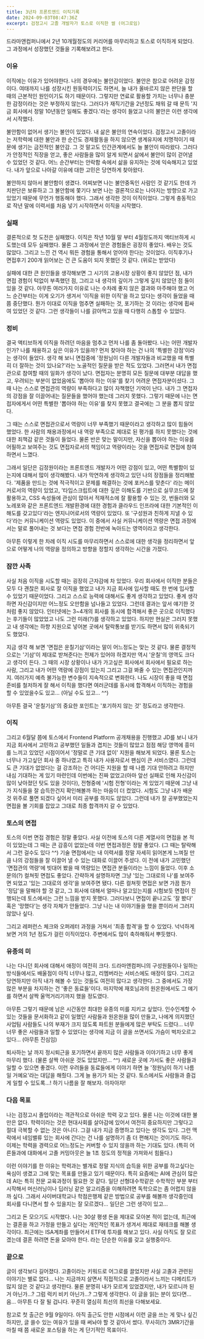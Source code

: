 ```yaml
---
title: 3년차 프론트엔드 이직기록
date: 2024-09-03T08:47:36Z
excerpt: 검정고시 고졸 개발자가 토스로 이직한 썰 (어그로임)
---
```


드라마앤컴퍼니에서 2년 10개월정도의 커리어를 마무리하고 토스로 이직하게 되었다. 그 과정에서 성장했던 것들을 기록해보려고 한다.

### 이유

이직에는 이유가 있어야한다. 나의 경우에는 불안감이었다. 불안은 참으로 어려운 감정이다. 여태까지 나를 성장시킨 원동력이기도 하면서, 늘 내가 올바르지 않은 판단을 할 때의 근본적인 원인이기도 하기 때문이다. 그렇지만 연료로 활용할 가치는 너무나 충분한 감정이라는 것은 부정하지 않는다. 그러다가 재직기간을 2년정도 채워 갈 때 문득 '지금 회사에서 정말 10년동안 일해도 좋겠다.'라는 생각이 들었고 나의 불안은 이런 생각에서 시작했다.

불안함이 없어서 생기는 불안이 있었다. 내 삶은 불안의 연속이었다. 검정고시 고졸이라는 저학력에 대한 불안과 한 순간도 경제활동을 하지 않으면 생계유지에 치명적이기 때문에 생기는 금전적인 불안감. 그 것 말고도 인간관계에서도 늘 불안이 따라왔다. 그러다가 안정적인 직장을 얻고, 좋은 사람들을 많이 알게 되면서 삶에서 불안이 많이 걷어낼 수 있었던 것 같다. 어느 순간부터는 안락함 속에서 삶을 유지하는 것에 익숙해지고 있었다. 내가 앞으로 나아갈 이유에 대한 고민은 당연하게 찾아왔다.

불안하지 않아서 불안함이 생겼다. 어찌보면 나는 불안중독인 사람인 것 같기도 한데 가치판단은 보류하고 그 불안함에 쫓기다 보면 나는 결론적으로는 나아지는 방향으로 가고 있었기 때문에 무언가 행동해야 했다. 그래서 생각한 것이 이직이었다. 그렇게 충동적으로 작년 말에 이력서를 처음 넣기 시작하면서 이직을 시작했다.

### 실패

결론적으로 첫 도전은 실패했다. 이직은 작년 10월 말 부터 4월정도까지 액티브하게 시도했는데 모두 실패했다. 물론 그 과정에서 얻은 경험들은 굉장히 좋았다. 배우는 것도 많았다. 그리고 느낀 건 역시 뭐든 경험을 통해서 얻어야 한다는 것이었다. 이직후기나 면접후기 200개 읽어보는 건 큰 도움이 되지 못했던 것 같다. (위로는 받았다)

실패에 대한 큰 원인들을 생각해보면 그 시기의 고용시장 상황이 좋지 않았던 점, 내가 면접 경험이 턱없이 부족했던 점, 그리고 내 생각의 깊이가 그렇게 깊지 않았던 점 들이 있을 것 같다. 아무튼 여러가지 이유로 나는 수차례 좋지 않은 결과와 마주해야 했고 어느 순간부터는 이게 오기가 생겨서 '이직을 위한 이직'을 하고 있다는 생각이 들었을 때 쯤 중단했다. 뭔가 이대로 이직을 멈추면 실패하는 것, 포기하는 것 이라는 생각에 휩싸여 있었던 것 같다. 그런 생각들이 나를 갉아먹고 있을 때 다행히 스톱할 수 있었다.

### 정비

결국 액티브하게 이직을 하려던 마음을 멈추고 먼저 나를 좀 돌아봤다. 나는 어떤 개발자인가? 나를 채용하고 싶은 이유가 있을까? 먼저 찾아야 하는 건 나의 '특별한 강점'이라는 생각이 들었다. 생각 해 보니 면접중에 '정원님이 다른 개발자들과 비교했을 때 특별히 더 잘하는 것이 있나요?'라는 노골적인 질문을 받은 적도 있었다. 그러면서 내가 면접관으로 참여할 때의 일화가 생각이 났다. 면접자는 분명히 모든 질문에 대부분 대답을 했고, 우려되는 부분이 없었음에도 '뽑아야 하는 이유'를 찾기 어려운 면접자분이셨다. 그 때 나는 스스로 면접관의 역량이 부족하다고 많이 자책했던 기억이 난다. 내가 그 면접자의 강점을 잘 이끌어내는 질문들을 했어야 했는데 그러지 못했다. 그렇기 때문에 나는 면접자에게서 어떤 특별한 '뽑아야 하는 이유'를 찾지 못했고 결국에는 그 분을 뽑지 않았다.

그 때는 스스로 면접관으로서 역량이 너무 부족했기 때문이라고 생각하고 많이 힘들어 했었다. 한 사람의 채용과정에서 내 역량 부족으로 제대로 된 평가를 하지 못했다는 것에 대한 죄책감 같은 것들이 들었다. 물론 반은 맞는 말이지만, 자신을 뽑아야 하는 이유를 어필하고 보여주는 것도 면접자로서의 책임이고 역량이라는 것을 면접자로 면접에 참여하면서 느꼈다.

그래서 일단은 김정원이라는 프론트엔드 개발자가 어떤 강점이 있고, 어떤 특별함이 있는지에 대해서 많이 생각해봤다. 내가 막연하게 생각하고 있던 나의 장점들을 정리해봤다. '제품을 만드는 것에 적극적이고 문제를 해결하는 것에 포커스를 맞춘다' 라는 메이커로서의 역량이 있었고, '타입스크립트에 대한 깊은 이해도를 기반으로 실무코드에 잘 활용하고, CSS 속성들에 관심이 많아서 적재적소에 잘 활용할 수 있는 것, 번들러와 모노레포와 같은 프론트엔드 개발환경에 대한 경험과 클라우드 인프라에 대한 기본적인 이해도를 갖고있다'라는 엔지니어로서의 역량이 있었다. 또 '구성원과 친하게 지낼 수 있다'라는 커뮤니케이션 역량도 있었다. 이 중에서 사실 커뮤니케이션 역량은 면접 과정에서는 말로 풀어내는 것 보다는 면접 경험 전반에 녹아드는 영역이라고 생각한다.

아무튼 이렇게 한 차례 이직 시도를 마무리하면서 스스로에 대한 생각을 정리하면서 앞으로 어떻게 나의 역량을 정의하고 방향을 정할지 생각하는 시간을 가졌다.

### 잠깐 사족

사실 처음 이직을 시도할 때는 굉장히 근자감에 차 있었다. 우리 회사에서 이직한 분들은 모두 다 괜찮은 회사로 잘 이직을 했었고 내가 지금 회사에 입사할 때도 한 번에 입사할 수 있었기 때문이었다. 그리고 스스로 능력에 대해서도 좋게 생각하고 있었다. 좋게 생각하면 자신감이지만 어느정도 오만함을 넘나들고 있었다. 그런데 결과는 앞서 얘기한 것 처럼 좋지 않았다. 인터넷에는 3~4개의 회사를 동시에 합격해서 좋은 곳으로 이직했다는 후기들이 많았었고 나도 그런 미래(?)를 생각하고 있었다. 하지만 현실은 그러지 못했고 내 생각에는 하향 지원으로 넣어본 곳에서 탈락통보를 받기도 하면서 많이 위축되기도 했었다.

지금 생각 해 보면 '면접은 운칠기삼'이라는 말이 어느정도는 맞는 것 같다. 물론 결정적으로는 '기삼'이 제대로 받쳐준다는 전제가 있어야 하겠지만 역시 '운칠'의 영역도 크다고 생각이 든다. 그 때의 시장 상황이나 내가 가고싶은 회사에서 회사에서 필요로 하는 사람, 그리고 내가 어떤 역량에 강점이 있는지 그리고 그걸 봐줄 수 있는 면접관인지까지. 여러가지 예측 불가능한 변수들이 지속적으로 변화한다. 나도 시장이 좋을 때 면접 준비를 철저하게 잘 해서 이직을 했다면 여러군데를 동시에 합격해서 이직하는 경험을 할 수 있었을수도 있고... (아닐 수도 있고... ^^)

아무튼 결국 '운칠기삼'의 중요한 포인트는 '포기하지 않는 것' 정도라고 생각한다.

### 이직

그리고 6월달 쯤에 토스에서 Frontend Platform 공개채용을 진행했고 JD를 보니 내가 지금 회사에서 고민하고 공부했던 일들과 겹치는 것들이 많았고 점점 해당 영역에 흥미를 느끼고 있었던 시점이어서 '정말로 큰 기대 없이' 지원을 해보게 되었다. 물론 토스는 너무나 가고싶던 회사 중 하나였고 특히 내가 사용자로서 팬심이 큰 서비스였다. 그런데도 큰 기대가 없었다는 걸 강조하는 건 어디든 지원을 할 때 나름 기대 안하려고 하지만 내심 기대하는 게 있기 마련인데 이번에는 진짜 없었고(아마 앞선 실패로 인해 자신감이 많이 낮아졌던 탓도 있을 것이다), 전형중에 '시험 전형'이라는 게 있었기 때문에 그냥 내가 지식들을 잘 습득한건지 확인해볼까 하는 마음이 더 컸었다. 시험도 그냥 내가 배운 것 위주로 풀면 되겠다 싶어서 미리 공부를 하지도 않았다. 그런데 내가 잘 공부했었는지 면접을 볼 기회를 잡았고 그대로 최종 합격까지 갈 수 있었다.

### 토스의 면접

토스의 이번 면접 경험은 정말 좋았다. 사실 이전에 토스의 다른 계열사의 면접을 본 적이 있었는데 그 때는 큰 감흥이 없었는데 이번 면접과정은 정말 좋았다. (그 때는 탈락해서 그런 걸수도 있다 ^^) 기술 면접에서는 내 이력서를 정말 자세히 읽어본게 느껴질 만큼 나의 강점들을 잘 이끌어 낼 수 있는 대화로 이끌어 주셨다. 이 전에 내가 고민했던 '면접관의 역량'에 빗대어 봤을 때 역량있는 면접관 분들이라는 느낌이 들었다. 이후 소문의(?) 컬쳐핏 면접도 좋았다. 간략하게 설명하자면 그냥 '있는 그대로의 나'를 보여주면 되었고 '있는 그대로의 생각'을 보여주면 됐다. 다른 컬쳐핏 면접은 보면 가끔 뭔가 '정답'을 말해야 할 것 같고, 그 회사에 대해서 얼마나 알고있는지를 시험보듯 면접이 진행되는데 토스에서는 그런 느낌을 받지 못했다. 그러다보니 면접이 끝나고도 '잘 봤다' 혹은 '망했다'는 생각 자체가 안들었다. 그냥 나는 내 이야기들을 했을 뿐이라서 그러지 않았나 싶다.

그리고 레퍼런스 체크와 오퍼레터 과정을 거쳐서 '최종 합격'을 할 수 있었다. 넉넉하게 보면 거의 1년 정도가 걸린 이직이었다. 주변에서도 많이 축하해줘서 뿌듯했다.

### 유종의 미

나는 다니던 회사에 대해서 애정이 여전히 크다. 드라마앤컴퍼니의 구성원들이나 일하는 방식들에서도 배울점이 아직 너무나 많고, 리멤버라는 서비스에도 애정이 많다. 그리고 당연하지만 아직 내가 해볼 수 있는 것들도 여전히 많다고 생각한다. 그 중에서도 가장 많은 부분을 차지하는 건 '좋은 동료들'이다. 마지막에 재호님과의 원온원에서도 그 얘기를 하면서 살짝 울먹거리기까지 했을 정도였다.

아무튼 그렇기 때문에 남은 시간동안 최대한 유종의 미를 지키고 싶었다. 인수인계할 수 있는 것들을 문서화하고 같이 일했던 사람들과 원온원을 많이 만들고, 나에게 의지했던 사업팀 사람들도 나의 부재가 크지 않도록 파트원 분들에게 많은 부탁도 드렸다... 너무너무 좋은 사람들과 일할 수 있었다는 생각에 지금 이 글을 쓰면서도 가슴이 벅차오르고 있다... (아무튼 진심임)

퇴사하는 날 까지 정시퇴근을 포기하면서 끝까지 많은 사람들과 이야기하고 너무 좋게 마무리 했다. (물론 살짝 아쉬운 것도 있었지만... ^^) 새로운 곳에 가서도 좋은 사람들과 일할 수 있으면 좋겠다. 이런 우려들을 동료들에게 이야기 하면 늘 '정원님이 하기 나름일 거예요'라는 대답을 해줬다. 그게 늘 용기가 되는 것 같다. 토스에서도 사람들과 즐겁게 일할 수 있도록...! 하기 나름을 잘 해보자. 아자아자!

### 다음 목표

나는 검정고시 졸업이라는 객관적으로 아쉬운 학력 갖고 있다. 물론 나는 이것에 대한 불만은 없다. 학력이라는 것은 현대사회를 살아감에 있어서 여전히 중요하지만 그렇다고 절대 극복할 수 없는 것은 아니다. 그걸 내가 지금 증명하고 있다는 생각도 있다. 그런 맥락에서 네임밸류 있는 회사에 간다는 건 나를 설명하기 좀 더 편해지는 것이기도 하다. 이제는 학력을 경력으로 어느정도는 커버할 수 있지 않을까 하는 기대도 있다. (특히 어른들과에 대화에서 고졸 커밍아웃은 늘 1초 정도의 정적을 가져와서 힘들다.)

이런 이야기를 한 이유는 학력과는 별개로 정말 지식의 습득을 위한 공부를 하고싶다는 욕심이 생겼고 그에 맞는 목표를 만들고 있기 때문이다. 특히 요즘에는 AI에 관심이 많은데 AI는 특히 전문 교육과정이 필요한 것 같다. 일단 선형대수학같은 수학적인 부분 부터 시작해서 머신러닝이나 딥러닝 같은 알고리즘을 이해하려면 독학으로는 좀 어렵지 않을까 싶다. 그래서 사이버대학교나 학점은행제 같은 방법으로 공부를 해볼까 생각중인데 회사를 다니면서 할 수 있을지는 잘 모르겠다... 일단은 그런 생각이 있고...

그리고 돈 모으기도 시작했다. 나는 30살 평생 돈을 제대로 모아본 적이 없는데, 최근에는 결혼을 하고 가정을 만들고 싶다는 개인적인 목표가 생겨서 제대로 재테크를 해볼 생각이다. 최근에는 ISA계좌를 만들어서 ETF에 투자를 해보고 있다. 사실 아직도 잘 모르겠는데 결혼 하려면 돈을 모아야 한다. 라는 단순한 이유를 갖고 실행중이다.

### 끝으로

글이 생각보다 길어졌다. 고졸이라는 키워드로 어그로를 끌었지만 사실 고졸과 관련된 이야기는 별로 없다... 나는 지금까지 살면서 직접적으로 고졸이라서 느끼는 디메리트가 많지 않은 것 같다고 생각한다. 물론 분명히 내가 모르게 있었겠지만, 내가 모르니까 된 거 아닌가...? 그럼 럭키 비키 아닌가...? 그렇게 생각한다. 이 글을 읽는 분이 있다면... 음... 아무튼 다 잘 될 겁니다. 꾸준히 열심히 최선의 최선을 다해보세요.

참고로 첫 출근은 9월 9일이다. 아직 출근도 안한 시점에서 이런 글을 쓰는 게 맞나 싶긴하지만, 글 쓸수 있는 여유가 있을 때 써놔야 할 것 같아서 썼다. 무사히(?) 3MR기간을 마칠 때 쯤 새로운 포스팅을 하는 게 단기적인 목표이다.
